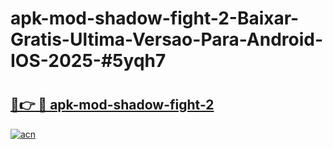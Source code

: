 # apk-mod-shadow-fight-2-Baixar-Gratis-Ultima-Versao-Para-Android-IOS-2025-#5yqh7

# <h2><a href="https://ainizakaria.my?title=apk-mod-shadow-fight-2&ref=24M">🔗👉 🔴 apk-mod-shadow-fight-2</a></h2>

[![acn](https://github.com/user-attachments/assets/0f9c940e-d8b0-45ae-aac7-cd30a18b3e1c)](https://ainizakaria.my?title=apk-mod-shadow-fight-2&ref=24M)

